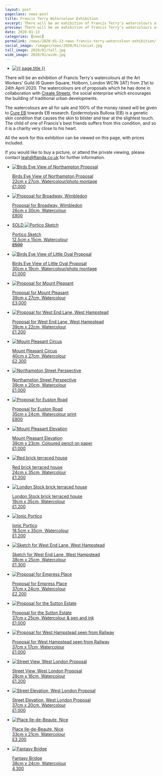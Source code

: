 ```yaml
---
layout: post
pageclass: news-post
title: Francis Terry Watercolour Exhibition
excerpt: There will be an exhibition of Francis Terry's watercolours at the Art Workers' Guild from 21st to 24th April 2020. The watercolours are all for sale and 100% of the money raised will be given to Cure EB towards EB research.
preview: There will be an exhibition of Francis Terry's watercolours at the Art Workers' Guild from 21st to 24th April 2020. The watercolours are all for sale and 100% of the money raised will be given to Cure EB towards EB research.
date: 2020-01-13
categories: [news]
permalink: /news/2020-01-13-news-francis-terry-watercolour-exhibition/
social_image: /images/news/2020/01/social.jpg
tall_image: 2020/01/tall.jpg
wide_image: 2020/01/wide.jpg
---
```


<ul class="list">
	<li class="full">
		<a class="fancybox" rel="group" href="/images/news/2020/01/main.jpg">
			<img src="/images/news/2020/01/thumbs/main.jpg" alt="{{ page.title }}" />
		</a>
	</li>
</ul>

There will be an exhibition of Francis Terry's watercolours at the Art Workers' Guild (6 Queen Square, Holborn, London WC1N 3AT) from 21st to 24th April 2020.  The watercolours are of proposals which he has done in collaboration with <a href="http://www.createstreets.com/" rel="nofollow noopener noreferrer" target="_blank">Create Streets</a>, the social enterprise which encourages the building of traditional urban developments.

The watercolours are all for sale and 100% of the money raised will be given to <a href="https://www.cure-eb.org/" rel="nofollow noopener noreferrer" target="_blank">Cure EB</a> towards EB research. Epidermolysis Bullosa (EB) is a genetic skin condition that causes the skin to blister and tear at the slightest touch. The child of one of Francis's best friends suffers from this condition, and so it is a charity very close to his heart.

All the work for this exhibition can be viewed on this page, with prices included.

If you would like to buy a picture, or attend the private viewing, please contact <a href="mailto:leah@ftanda.co.uk?subject=Francis Terry Watercolour Exhibition">leah@ftanda.co.uk</a> for further information.

<ul class="list">
	<li class="third">
		<a class="fancybox" rel="group" href="/images/news/2020/01/01.jpg">
			<img src="/images/news/2020/01/thumbs/01.jpg" alt="Birds Eye View of Northampton Proposal" title="Birds Eye View of Northampton Proposal" />
			<p class="caption">Birds Eye View of Northampton Proposal<br/>
			22cm x 27cm, Watercolour/photo montage<br/>
			£1,000</p>
		</a>
	</li>
	<li class="third">
		<a class="fancybox" rel="group" href="/images/news/2020/01/02.jpg">
			<img src="/images/news/2020/01/thumbs/02.jpg" alt="Proposal for Broadway, Wimbledon" title="Proposal for Broadway, Wimbledon" />
			<p class="caption">Proposal for Broadway, Wimbledon<br/>
			26cm x 30cm, Watercolour<br/>
			£800</p>
		</a>
	</li>
	<li class="third">
		<a class="fancybox" rel="group" href="/images/news/2020/01/03.jpg">
			<div class="sold"><span>SOLD</span>
			<img src="/images/news/2020/01/thumbs/03.jpg" alt="Portico Sketch" title="Portico Sketch" />
			</div>
			<p class="caption">Portico Sketch<br/>
			12.5cm x 15cm, Watercolour<br/>
			<strike>£500</strike></p>
		</a>
	</li>
</ul>
<ul class="list">
	<li class="third">
		<a class="fancybox" rel="group" href="/images/news/2020/01/04.jpg">
			<img src="/images/news/2020/01/thumbs/04.jpg" alt="Birds Eye View of Little Oval Proposal" title="Birds Eye View of Little Oval Proposal" />
			<p class="caption">Birds Eye View of Little Oval Proposal<br/>
			30cm x 19cm, Watercolour/photo montage<br/>
			£1,000</p>
		</a>
	</li>
	<li class="third">
		<a class="fancybox" rel="group" href="/images/news/2020/01/05.jpg">
			<img src="/images/news/2020/01/thumbs/05.jpg" alt="Proposal for Mount Pleasant" title="Proposal for Mount Pleasant" />
			<p class="caption">Proposal for Mount Pleasant<br/>
			39cm x 27cm, Watercolour<br/>
			£3,000</p>
		</a>
	</li>
	<li class="third">
		<a class="fancybox" rel="group" href="/images/news/2020/01/06.jpg">
			<img src="/images/news/2020/01/thumbs/06.jpg" alt="Proposal for West End Lane, West Hampstead" title="Proposal for West End Lane, West Hampstead" />
			<p class="caption">Proposal for West End Lane, West Hampstead<br/>
			39cm x 22cm, Watercolour<br/>
			£1,200</p>
		</a>
	</li>
</ul>
<ul class="list">
	<li class="third">
		<a class="fancybox" rel="group" href="/images/news/2020/01/08.jpg">
			<img src="/images/news/2020/01/thumbs/08.jpg" alt="Mount Pleasant Circus" title="Mount Pleasant Circus" />
			<p class="caption">Mount Pleasant Circus<br/>
			40cm x 27cm, Watercolour<br/>
			£2,300</p>
		</a>
	</li>
	<li class="third">
		<a class="fancybox" rel="group" href="/images/news/2020/01/09.jpg">
			<img src="/images/news/2020/01/thumbs/09.jpg" alt="Northampton Street Perspective" title="Northampton Street Perspective" />
			<p class="caption">Northampton Street Perspective<br/>
			39cm x 20cm, Watercolour<br/>
			£1,000</p>
		</a>
	</li>
	<li class="third">
		<a class="fancybox" rel="group" href="/images/news/2020/01/10.jpg">
			<img src="/images/news/2020/01/thumbs/10.jpg" alt="Proposal for Euston Road" title="Proposal for Euston Road" />
			<p class="caption">Proposal for Euston Road<br/>
			35cm x 24cm, Watercolour print<br/>
			£800</p>
		</a>
	</li>
</ul>
<ul class="list">
	<li class="third">
		<a class="fancybox" rel="group" href="/images/news/2020/01/11.jpg">
			<img src="/images/news/2020/01/thumbs/11.jpg" alt="Mount Pleasant Elevation" title="Mount Pleasant Elevation" />
			<p class="caption">Mount Pleasant Elevation<br/>
			39cm x 23cm, Coloured pencil on paper<br/>
			£1,000</p>
		</a>
	</li>
	<li class="third">
		<a class="fancybox" rel="group" href="/images/news/2020/01/12.jpg">
			<img src="/images/news/2020/01/thumbs/12.jpg" alt="Red brick terraced house" title="Red brick terraced house" />
			<p class="caption">Red brick terraced house<br/>
			24cm x 35cm, Watercolour<br/>
			£1,200</p>
		</a>
	</li>
	<li class="third">
		<a class="fancybox" rel="group" href="/images/news/2020/01/13.jpg">
			<img src="/images/news/2020/01/thumbs/13.jpg" alt="London Stock brick terraced house" title="London Stock brick terraced house" />
			<p class="caption">London Stock brick terraced house<br/>
			19cm x 35cm, Watercolour<br/>
			£1,200</p>
		</a>
	</li>
</ul>
<ul class="list">
	<li class="third">
		<a class="fancybox" rel="group" href="/images/news/2020/01/14.jpg">
			<img src="/images/news/2020/01/thumbs/14.jpg" alt="Ionic Portico" title="Ionic Portico" />
			<p class="caption">Ionic Portico<br/>
			18.5cm x 35cm, Watercolour<br/>
			£1,200</p>
		</a>
	</li>
	<li class="third">
		<a class="fancybox" rel="group" href="/images/news/2020/01/15.jpg">
			<img src="/images/news/2020/01/thumbs/15.jpg" alt="Sketch for West End Lane, West Hampstead" title="Sketch for West End Lane, West Hampstead" />
			<p class="caption">Sketch for West End Lane, West Hampstead<br/>
			38cm x 25cm, Watercolour<br/>
			£1,300</p>
		</a>
	</li>
	<li class="third">
		<a class="fancybox" rel="group" href="/images/news/2020/01/16.jpg">
			<img src="/images/news/2020/01/thumbs/16.jpg" alt="Proposal for Empress Place" title="Proposal for Empress Place" />
			<p class="caption">Proposal for Empress Place<br/>
			37cm x 24cm, Watercolour<br/>
			£2,200</p>
		</a>
	</li>
</ul>
<ul class="list">
	<li class="third">
		<a class="fancybox" rel="group" href="/images/news/2020/01/17.jpg">
			<img src="/images/news/2020/01/thumbs/17.jpg" alt="Proposal for the Sutton Estate" title="Proposal for the Sutton Estate" />
			<p class="caption">Proposal for the Sutton Estate<br/>
			37cm x 25cm, Watercolour & pen and ink<br/>
			£1,000</p>
		</a>
	</li>
	<li class="third">
		<a class="fancybox" rel="group" href="/images/news/2020/01/19.jpg">
			<img src="/images/news/2020/01/thumbs/19.jpg" alt="Proposal for West Hampstead seen from Railway" title="Proposal for West Hampstead seen from Railway" />
			<p class="caption">Proposal for West Hampstead seen from Railway<br/>
			37cm x 17cm, Watercolour<br/>
			£1,000</p>
		</a>
	</li>
	<li class="third">
		<a class="fancybox" rel="group" href="/images/news/2020/01/20.jpg">
			<img src="/images/news/2020/01/thumbs/20.jpg" alt="Street View, West London Proposal" title="Street View, West London Proposal" />
			<p class="caption">Street View, West London Proposal<br/>
			28cm x 16cm, Watercolour<br/>
			£1,200</p>
		</a>
	</li>
</ul>
<ul class="list">
	<li class="third">
		<a class="fancybox" rel="group" href="/images/news/2020/01/21.jpg">
			<img src="/images/news/2020/01/thumbs/21.jpg" alt="Street Elevation, West London Proposal" title="Street Elevation, West London Proposal" />
			<p class="caption">Street Elevation, West London Proposal<br/>
			37cm x 20cm, Watercolour<br/>
			£1,000</p>
		</a>
	</li>
	<li class="third">
		<a class="fancybox" rel="group" href="/images/news/2020/01/07a.jpg">
			<img src="/images/news/2020/01/thumbs/07a.jpg" alt="Place Ile-de-Beaute, Nice" title="Place Ile-de-Beaute, Nice" />
			<p class="caption">Place Ile-de-Beaute, Nice<br/>
			33cm x 21cm, Watercolour<br/>
			£3,200</p>
		</a>
	</li>
	<li class="third">
		<a class="fancybox" rel="group" href="/images/news/2020/01/18a.jpg">
			<img src="/images/news/2020/01/thumbs/18a.jpg" alt="Fantasy Bridge" title="Fantasy Bridge" />
			<p class="caption">Fantasy Bridge<br/>
			38cm x 24cm, Watercolour<br/>
			4,300</p>
		</a>
	</li>
</ul>